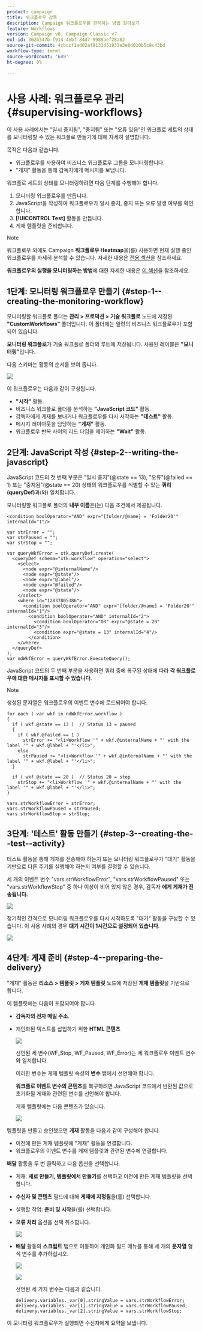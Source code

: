 ```yaml
---
product: campaign
title: 워크플로우 감독
description: Campaign 워크플로우를 관리하는 방법 알아보기
feature: Workflows
version: Campaign v8, Campaign Classic v7
exl-id: 362b347b-f914-4ebf-84d7-9989aef28a82
source-git-commit: 4cbccf1ad02af9133d51933e3e0d010b5c8c43bd
workflow-type: tm+mt
source-wordcount: '649'
ht-degree: 0%

---
```


# 사용 사례: 워크플로우 관리{#supervising-workflows}

이 사용 사례에서는 &quot;일시 중지됨&quot;, &quot;중지됨&quot; 또는 &quot;오류 있음&quot;인 워크플로 세트의 상태를 모니터링할 수 있는 워크플로 만들기에 대해 자세히 설명합니다.

목적은 다음과 같습니다.

* 워크플로우를 사용하여 비즈니스 워크플로우 그룹을 모니터링합니다.
* &quot;게재&quot; 활동을 통해 감독자에게 메시지를 보냅니다.

워크플로 세트의 상태를 모니터링하려면 다음 단계를 수행해야 합니다.

1. 모니터링 워크플로우를 만듭니다.
1. JavaScript을 작성하여 워크플로우가 일시 중지, 중지 또는 오류 발생 여부를 확인합니다.
1. **[!UICONTROL Test]** 활동을 만듭니다.
1. 게재 템플릿을 준비합니다.

>[!NOTE]
>
>워크플로우 외에도 Campaign **워크플로우 Heatmap**&#x200B;을(를) 사용하면 현재 실행 중인 워크플로우를 자세히 분석할 수 있습니다. 자세한 내용은 [전용 섹션](heatmap.md)을 참조하세요.
>
>**워크플로우의 실행을 모니터링하는 방법**&#x200B;에 대한 자세한 내용은 [이 섹션](monitor-workflow-execution.md)을 참조하세요.

## 1단계: 모니터링 워크플로우 만들기 {#step-1--creating-the-monitoring-workflow}

모니터링할 워크플로 폴더는 **관리 > 프로덕션 > 기술 워크플로** 노드에 저장된 **&quot;CustomWorkflows&quot;** 폴더입니다. 이 폴더에는 일련의 비즈니스 워크플로우가 포함되어 있습니다.

**모니터링 워크플로**&#x200B;가 기술 워크플로 폴더의 루트에 저장됩니다. 사용된 레이블은 **&quot;모니터링&quot;**&#x200B;입니다.

다음 스키마는 활동의 순서를 보여 줍니다.

![](assets/uc_monitoring_workflow_overview.png)

이 워크플로우는 다음과 같이 구성됩니다.

* **&quot;시작&quot;** 활동.
* 비즈니스 워크플로 폴더를 분석하는 **&quot;JavaScript 코드&quot;** 활동.
* 감독자에게 게재를 보내거나 워크플로우를 다시 시작하는 **&quot;테스트&quot;** 활동.
* 메시지 레이아웃을 담당하는 **&quot;게재&quot;** 활동.
* 워크플로우 반복 사이의 리드 타임을 제어하는 **&quot;Wait&quot;** 활동.

## 2단계: JavaScript 작성 {#step-2--writing-the-javascript}

JavaScript 코드의 첫 번째 부분은 &quot;일시 중지&quot;(@state == 13), &quot;오류&quot;(@failed == 1) 또는 &quot;중지됨&quot;(@state == 20) 상태의 워크플로우를 식별할 수 있는 **쿼리(queryDef)**&#x200B;과(와) 일치합니다.

모니터링할 워크플로 폴더의 **내부 이름**&#x200B;은(는) 다음 조건에서 제공됩니다.

```
<condition boolOperator="AND" expr="[folder/@name] = 'Folder20'" internalId="1"/>
```

```
var strError = "";
var strPaused = "";
var strStop = "";

var queryWkfError = xtk.queryDef.create(
  <queryDef schema="xtk:workflow" operation="select">
    <select>
      <node expr="@internalName"/>
      <node expr="@state"/>
      <node expr="@label"/>
      <node expr="@failed"/>
      <node expr="@state"/>   
    </select>
    <where id="12837805386">
      <condition boolOperator="AND" expr="[folder/@name] = 'Folder20'" internalId="1"/>
        <condition boolOperator="AND" internalId="2">
          <condition boolOperator="OR" expr="@state = 20" internalId="3"/>
          <condition expr="@state = 13" internalId="4"/>
        </condition>  
    </where>
  </queryDef>
);
var ndWkfError = queryWkfError.ExecuteQuery(); 
```

JavaScript 코드의 두 번째 부분을 사용하면 쿼리 중에 복구된 상태에 따라 **각 워크플로우에 대한 메시지를 표시할 수 있습니다**.

>[!NOTE]
>
>생성된 문자열은 워크플로우의 이벤트 변수에 로드되어야 합니다.

```
for each ( var wkf in ndWkfError.workflow ) 
{
  if ( wkf.@state == 13 )  // Status 13 = paused
  {
    if ( wkf.@failed == 1 )
      strError += "<li>Workflow '" + wkf.@internalName + "' with the label '" + wkf.@label + "'</li>";
    else
      strPaused += "<li>Workflow '" + wkf.@internalName + "' with the label '" + wkf.@label + "'</li>";
  }
  
  if ( wkf.@state == 20 )  // Status 20 = stop
    strStop += "<li>Workflow '" + wkf.@internalName + "' with the label '" + wkf.@label + "'</li>";
}

vars.strWorkflowError = strError;
vars.strWorkflowPaused = strPaused;
vars.strWorkflowStop = strStop;
```

## 3단계: &#39;테스트&#39; 활동 만들기 {#step-3--creating-the--test--activity}

테스트 활동을 통해 게재를 전송해야 하는지 또는 모니터링 워크플로우가 &quot;대기&quot; 활동을 기반으로 다른 주기를 실행해야 하는지 여부를 결정할 수 있습니다.

세 개의 이벤트 변수 &quot;vars.strWorkflowError&quot;, &quot;vars.strWorkflowPaused&quot; 또는 &quot;vars.strWorkflowStop&quot; 중 하나 이상이 비어 있지 않은 경우, 감독자 **에게 게재가 전송됩니다.**

![](assets/uc_monitoring_workflow_test.png)

정기적인 간격으로 모니터링 워크플로우를 다시 시작하도록 &quot;대기&quot; 활동을 구성할 수 있습니다. 이 사용 사례의 경우 **대기 시간이 1시간으로 설정되어 있습니다**.

![](assets/uc_monitoring_workflow_attente.png)

## 4단계: 게재 준비 {#step-4--preparing-the-delivery}

&quot;게재&quot; 활동은 **리소스 > 템플릿 > 게재 템플릿** 노드에 저장된 **게재 템플릿**&#x200B;을 기반으로 합니다.

이 템플릿에는 다음이 포함되어야 합니다.

* **감독자의 전자 메일 주소**.
* 개인화된 텍스트를 삽입하기 위한 **HTML 콘텐츠**

  ![](assets/uc_monitoring_workflow_variables_diffusion.png)

  선언된 세 변수(WF_Stop, WF_Paused, WF_Error)는 세 워크플로우 이벤트 변수와 일치합니다.

  이러한 변수는 게재 템플릿 속성의 **변수** 탭에서 선언해야 합니다.

  **워크플로 이벤트 변수의 콘텐츠**&#x200B;를 복구하려면 JavaScript 코드에서 반환된 값으로 초기화될 게재와 관련된 변수를 선언해야 합니다.

  게재 템플릿에는 다음 콘텐츠가 있습니다.

  ![](assets/uc_monitoring_workflow_model_diffusion.png)

템플릿을 만들고 승인했으면 **게재** 활동을 다음과 같이 구성해야 합니다.

* 이전에 만든 게재 템플릿에 &quot;게재&quot; 활동을 연결합니다.
* 워크플로우의 이벤트 변수를 게재 템플릿과 관련된 변수에 연결합니다.

**배달** 활동을 두 번 클릭하고 다음 옵션을 선택합니다.

* 게재: **새로 만들기, 템플릿에서 만들기**&#x200B;를 선택하고 이전에 만든 게재 템플릿을 선택합니다.
* **수신자 및 콘텐츠** 필드에 대해 **게재에 지정됨**&#x200B;을(를) 선택합니다.
* 실행할 작업: **준비 및 시작**&#x200B;을(를) 선택합니다.
* **오류 처리** 옵션을 선택 취소합니다.

  ![](assets/uc_monitoring_workflow_optionmodel.png)

* **배달** 활동의 **스크립트** 탭으로 이동하여 개인화 필드 메뉴를 통해 세 개의 **문자열** 형식 변수를 추가하십시오.

  ![](assets/uc_monitoring_workflow_selectlinkvariables.png)

  ![](assets/uc_monitoring_workflow_linkvariables.png)

  선언된 세 가지 변수는 다음과 같습니다.

  ```
  delivery.variables._var[0].stringValue = vars.strWorkflowError;
  delivery.variables._var[1].stringValue = vars.strWorkflowPaused;
  delivery.variables._var[2].stringValue = vars.strWorkflowStop; 
  ```

이 모니터링 워크플로우가 실행되면 수신자에게 요약을 보냅니다.
